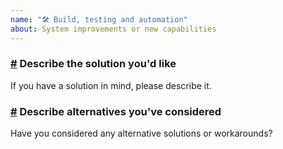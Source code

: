 ```yaml
---
name: "🛠️ Build, testing and automation"
about: System improvements or new capabilities
---
```


<!-- ✍️ Provide a clear and concise description of the problem or missing capability -->

### <a id="solution" />[#](#user-content-solution) Describe the solution you'd like

<!-- ✍️ -->
If you have a solution in mind, please describe it.

### <a id="alternatives" />[#](#user-content-alternatives) Describe alternatives you've considered

<!-- ✍️ -->
Have you considered any alternative solutions or workarounds?
